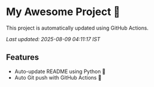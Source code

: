# My Awesome Project 🚀

This project is automatically updated using GitHub Actions.

_Last updated: 2025-08-09 04:11:17 IST_

## Features
- Auto-update README using Python 🐍
- Auto Git push with GitHub Actions 🤖
